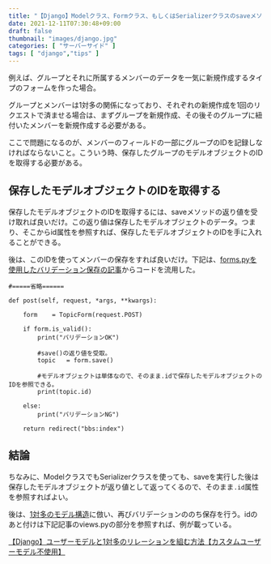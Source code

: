 ```yaml
---
title: "【Django】Modelクラス、Formクラス、もしくはSerializerクラスのsaveメソッドで保存した後、保存したモデルオブジェクトのIDを手に入れる方法【データ保存した後、関連するデータも追加したい場合】"
date: 2021-12-11T07:30:48+09:00
draft: false
thumbnail: "images/django.jpg"
categories: [ "サーバーサイド" ]
tags: [ "django","tips" ]
---
```



例えば、グループとそれに所属するメンバーのデータを一気に新規作成するタイプのフォームを作った場合。

グループとメンバーは1対多の関係になっており、それぞれの新規作成を1回のリクエストで済ませる場合は、まずグループを新規作成、その後そのグループに紐付いたメンバーを新規作成する必要がある。

ここで問題になるのが、メンバーのフィールドの一部にグループのIDを記録しなければならないこと。こういう時、保存したグループのモデルオブジェクトのIDを取得する必要がある。

## 保存したモデルオブジェクトのIDを取得する

保存したモデルオブジェクトのIDを取得するには、saveメソッドの返り値を受け取れば良いだけ。この返り値は保存したモデルオブジェクトのデータ。つまり、そこからid属性を参照すれば、保存したモデルオブジェクトのIDを手に入れることができる。

後は、このIDを使ってメンバーの保存をすれば良いだけ。下記は、[forms.pyを使用したバリデーション保存の記事](/post/django-forms-validate/)からコードを流用した。


    #=====省略======

    def post(self, request, *args, **kwargs):

        form    = TopicForm(request.POST)

        if form.is_valid():
            print("バリデーションOK")

            #save()の返り値を受取。
            topic   = form.save()

            #モデルオブジェクトは単体なので、そのまま.idで保存したモデルオブジェクトのIDを参照できる。
            print(topic.id)

        else:
            print("バリデーションNG")

        return redirect("bbs:index")


## 結論

ちなみに、ModelクラスでもSerializerクラスを使っても、saveを実行した後は保存したモデルオブジェクトが返り値として返ってくるので、そのまま`.id`属性を参照すればよい。

後は、[1対多のモデル構造](/post/django-models-foreignkey/)に倣い、再びバリデーションののち保存を行う。idのあと付けは下記記事のviews.pyの部分を参照すれば、例が載っている。

[【Django】ユーザーモデルと1対多のリレーションを組む方法【カスタムユーザーモデル不使用】](/post/django-foreignkey-user/)





